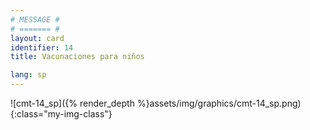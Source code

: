 ```yaml
---
# MESSAGE #
# ======= #
layout: card
identifier: 14
title: Vacunaciones para niños

lang: sp
---
```


![cmt-14_sp]({% render_depth %}assets/img/graphics/cmt-14_sp.png){:class="my-img-class"}
